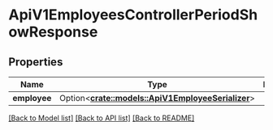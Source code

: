 # ApiV1EmployeesControllerPeriodShowResponse

## Properties

Name | Type | Description | Notes
------------ | ------------- | ------------- | -------------
**employee** | Option<[**crate::models::ApiV1EmployeeSerializer**](ApiV1EmployeeSerializer.md)> |  | [optional]

[[Back to Model list]](../README.md#documentation-for-models) [[Back to API list]](../README.md#documentation-for-api-endpoints) [[Back to README]](../README.md)


